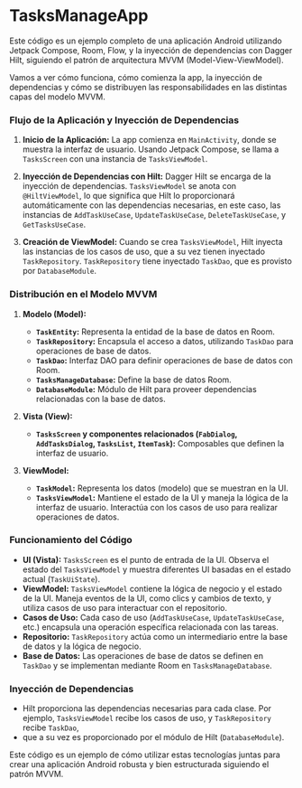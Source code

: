 # TasksManageApp

Este código es un ejemplo completo de una aplicación Android utilizando Jetpack Compose, Room, Flow, y la inyección de dependencias con Dagger Hilt, 
siguiendo el patrón de arquitectura MVVM (Model-View-ViewModel). 

Vamos a ver cómo funciona, cómo comienza la app, la inyección de dependencias y cómo se distribuyen las responsabilidades en las distintas capas del modelo MVVM.

### Flujo de la Aplicación y Inyección de Dependencias

1. **Inicio de la Aplicación:**
   La app comienza en `MainActivity`, donde se muestra la interfaz de usuario. Usando Jetpack Compose, se llama a `TasksScreen` con una instancia de `TasksViewModel`.

2. **Inyección de Dependencias con Hilt:**
   Dagger Hilt se encarga de la inyección de dependencias. `TasksViewModel` se anota con `@HiltViewModel`, lo que significa que Hilt lo proporcionará automáticamente con
   las dependencias necesarias, en este caso, las instancias de `AddTaskUseCase`, `UpdateTaskUseCase`, `DeleteTaskUseCase`, y `GetTasksUseCase`.

4. **Creación de ViewModel:**
   Cuando se crea `TasksViewModel`, Hilt inyecta las instancias de los casos de uso, que a su vez tienen inyectado `TaskRepository`. `TaskRepository` tiene inyectado `TaskDao`,
   que es provisto por `DatabaseModule`.

### Distribución en el Modelo MVVM

1. **Modelo (Model):**
   - **`TaskEntity`:** Representa la entidad de la base de datos en Room.
   - **`TaskRepository`:** Encapsula el acceso a datos, utilizando `TaskDao` para operaciones de base de datos.
   - **`TaskDao`:** Interfaz DAO para definir operaciones de base de datos con Room.
   - **`TasksManageDatabase`:** Define la base de datos Room.
   - **`DatabaseModule`:** Módulo de Hilt para proveer dependencias relacionadas con la base de datos.

2. **Vista (View):**
   - **`TasksScreen` y componentes relacionados (`FabDialog`, `AddTasksDialog`, `TasksList`, `ItemTask`):** Composables que definen la interfaz de usuario.

3. **ViewModel:**
   - **`TaskModel`:** Representa los datos (modelo) que se muestran en la UI.
   - **`TasksViewModel`:** Mantiene el estado de la UI y maneja la lógica de la interfaz de usuario. Interactúa con los casos de uso para realizar operaciones de datos.

### Funcionamiento del Código

- **UI (Vista):** `TasksScreen` es el punto de entrada de la UI. Observa el estado del `TasksViewModel` y muestra diferentes UI basadas en el estado actual (`TaskUiState`).
- **ViewModel:** `TasksViewModel` contiene la lógica de negocio y el estado de la UI. Maneja eventos de la UI, como clics y cambios de texto, y utiliza casos de uso para interactuar con el repositorio.
- **Casos de Uso:** Cada caso de uso (`AddTaskUseCase`, `UpdateTaskUseCase`, etc.) encapsula una operación específica relacionada con las tareas.
- **Repositorio:** `TaskRepository` actúa como un intermediario entre la base de datos y la lógica de negocio.
- **Base de Datos:** Las operaciones de base de datos se definen en `TaskDao` y se implementan mediante Room en `TasksManageDatabase`.

### Inyección de Dependencias

- Hilt proporciona las dependencias necesarias para cada clase. Por ejemplo, `TasksViewModel` recibe los casos de uso, y `TaskRepository` recibe `TaskDao`,
- que a su vez es proporcionado por el módulo de Hilt (`DatabaseModule`).

Este código es un ejemplo de cómo utilizar estas tecnologías juntas para crear una aplicación Android robusta y bien estructurada siguiendo el patrón MVVM.
